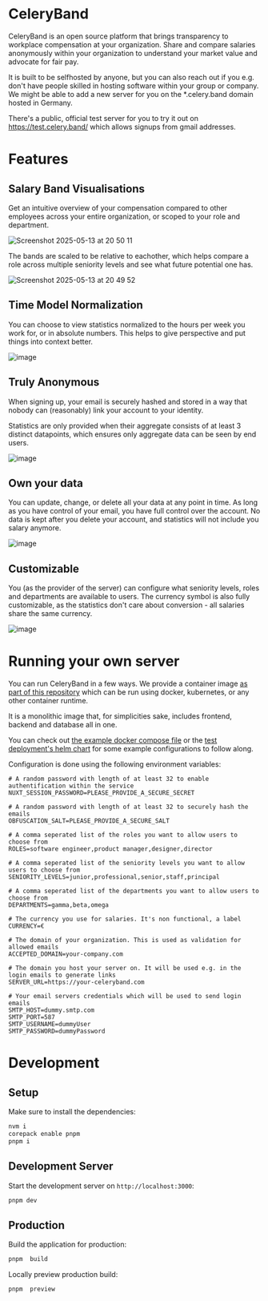 # CeleryBand

CeleryBand is an open source platform that brings transparency to workplace compensation at your organization. Share and compare salaries anonymously within your organization to understand your market value and advocate for fair pay.

It is built to be selfhosted by anyone, but you can also reach out if you e.g. don't have people skilled in hosting software within your group or company.
We might be able to add a new server for you on the *.celery.band domain hosted in Germany.

There's a public, official test server for you to try it out on https://test.celery.band/ which allows signups from gmail addresses.

# Features

## Salary Band Visualisations

Get an intuitive overview of your compensation compared to other employees across your entire organization, or scoped to your role and department.

![Screenshot 2025-05-13 at 20 50 11](https://github.com/user-attachments/assets/a7e7c73b-9b7a-4016-a2a8-f1ef988f3875)

The bands are scaled to be relative to eachother, which helps compare a role across multiple seniority levels and see what future potential one has.

![Screenshot 2025-05-13 at 20 49 52](https://github.com/user-attachments/assets/dd50f226-feb6-4b41-a6b6-346cc7bd04e3)

## Time Model Normalization

You can choose to view statistics normalized to the hours per week you work for, or in absolute numbers. This helps to give perspective and put things into context better.

![image](https://github.com/user-attachments/assets/8d13883b-6e1a-4da2-b957-7ad14c3271c4)


## Truly Anonymous
When signing up, your email is securely hashed and stored in a way that nobody can (reasonably) link your account to your identity.

Statistics are only provided when their aggregate consists of at least 3 distinct datapoints, which ensures only aggregate data can be seen by end users.

![image](https://github.com/user-attachments/assets/4f7c7fe2-97c4-46b9-ac20-4a78bfac343c)


## Own your data
You can update, change, or delete all your data at any point in time. As long as you have control of your email, you have full control over the account. No data is kept after you delete your account, and statistics will not include you salary anymore.

![image](https://github.com/user-attachments/assets/dad6c858-8757-4708-9bd2-6a02290575e9)


## Customizable

You (as the provider of the server) can configure what seniority levels, roles and departments are available to users. The currency symbol is also fully customizable, as the statistics don't care about conversion - all salaries share the same currency.

![image](https://github.com/user-attachments/assets/2b212b4f-2743-41db-ab70-e181ef4f9866)

# Running your own server

You can run CeleryBand in a few ways. We provide a container image [as part of this repository](https://github.com/maybeanerd/celeryband/pkgs/container/celeryband) which can be run using docker, kubernetes, or any other container runtime.

It is a monolithic image that, for simplicities sake, includes frontend, backend and database all in one.

You can check out [the example docker compose file](https://github.com/maybeanerd/celeryband/blob/main/docker-compose.yml) or the [test deployment's helm chart](https://github.com/maybeanerd/home-cluster/tree/main/charts/celeryband-test) for some example configurations to follow along.

Configuration is done using the following environment variables:

```env
# A random password with length of at least 32 to enable authentification within the service
NUXT_SESSION_PASSWORD=PLEASE_PROVIDE_A_SECURE_SECRET

# A random password with length of at least 32 to securely hash the emails
OBFUSCATION_SALT=PLEASE_PROVIDE_A_SECURE_SALT

# A comma seperated list of the roles you want to allow users to choose from
ROLES=software engineer,product manager,designer,director

# A comma seperated list of the seniority levels you want to allow users to choose from
SENIORITY_LEVELS=junior,professional,senior,staff,principal

# A comma seperated list of the departments you want to allow users to choose from
DEPARTMENTS=gamma,beta,omega

# The currency you use for salaries. It's non functional, a label
CURRENCY=€

# The domain of your organization. This is used as validation for allowed emails
ACCEPTED_DOMAIN=your-company.com

# The domain you host your server on. It will be used e.g. in the login emails to generate links
SERVER_URL=https://your-celeryband.com

# Your email servers credentials which will be used to send login emails
SMTP_HOST=dummy.smtp.com
SMTP_PORT=587
SMTP_USERNAME=dummyUser
SMTP_PASSWORD=dummyPassword
```

# Development

## Setup

Make sure to install the dependencies:

```bash
nvm i
corepack enable pnpm
pnpm i
```

## Development Server

Start the development server on `http://localhost:3000`:

```bash
pnpm dev
```

## Production

Build the application for production:

```bash
pnpm  build
```

Locally preview production build:

```bash
pnpm  preview
```
